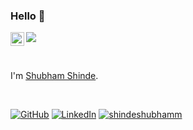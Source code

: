 ### Hello 👋
<a href="https://www.linkedin.com/in/shindeshubhamm/">
  <img align="left" alt="LinkedIn" width="22px" src="https://cdn.simpleicons.org/linkedin" />
</a>

![](https://visitor-badge.glitch.me/badge?page_id=shindeshubhamm.shindeshubhamm)

<br />

<p style="font-size: 14px;">
I'm <a href="https://shubhamshinde.com">Shubham Shinde</a>.
</p>

<br />

<p>
  <a href="https://github.com/shindeshubhamm" target="_blank"><img alt="GitHub" src="https://img.shields.io/badge/-@shindeshubhamm-181717?style=flat-square&logo=GitHub&logoColor=white"></a>
  <a href="https://linkedin.com/in/shindeshubhamm" target="_blank"><img alt="LinkedIn" src="https://img.shields.io/badge/-@shindeshubhamm-0077b5?style=flat-square&logo=linkedin&logoColor=white"></a>
  <a href="https://github.com/shindeshubhamm" target="_blank"><img alt="shindeshubhamm" src="https://badges.pufler.dev/visits/shindeshubhamm/shindeshubhamm?logo=GitHub&label=visits&color=success&logoColor=white&style=flat-square"/></a>  
</p>
